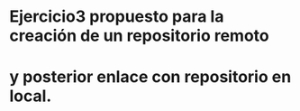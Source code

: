 # Ejercicio3 propuesto para la creación de un repositorio remoto
# y posterior enlace con repositorio en local.
